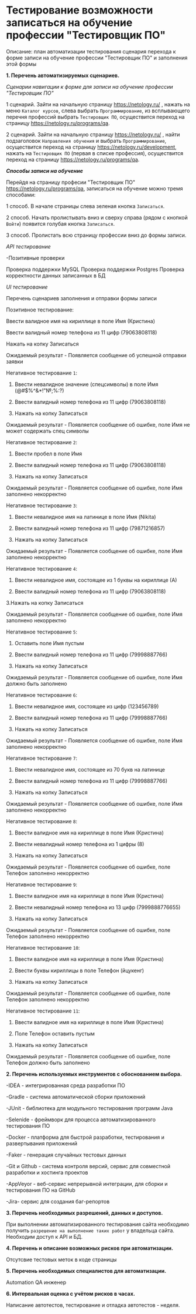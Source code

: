 #  Тестирование возможности записаться на обучение профессии "Тестировщик ПО"

 Описание: план автоматизации тестирования сценария перехода к форме записи на обучение профессии "Тестировщик ПО" и заполнения этой формы

<b>1. Перечень автоматизируемых сценариев.</b>

_Сценарии навигации к форме для записи на обучение профессии "Тестировщик ПО"_

1 сценарий. Зайти на начальную страницу https://netology.ru/ , нажать на меню `Каталог курсов`, слева выбрать `Программирование`, из всплывающего перечня профессий выбрать `Тестировщик ПО`, осуществится переход на страницу https://netology.ru/programs/qa.

2 сценарий. Зайти на начальную страницу https://netology.ru/ , найти подзаголовок `Направления обучения` и выбрать `Программирование`, осуществится переход на страницу https://netology.ru/development, нажать на `Тестировщик ПО` (первая в списке профессия), осуществится переход на страницу https://netology.ru/programs/qa.

_<b>Способы записи на обучение</b>_

Перейдя на страницу професии "Тестировщик ПО" https://netology.ru/programs/qa, записаться на обучение можно тремя способами:

1 способ. В начале страницы слева зеленая кнопка `Записаться`.

2 способ. Начать пролистывать вниз и сверху справа (рядом с кнопкой `Войти`) появится голубая кнопка `Записаться`.

3 способ. Пролистать всю страницу профессии вниз до формы записи.

_API тестирование_

-Позитивные проверки

Проверка поддержки MySQL Проверка поддержки Postgres Проверка корректности данных записанных в БД

_UI тестирование_

Перечень сценариев заполнения и отправки формы записи

Позитивное тестирование:

Ввести валидное имя на кириллице в поле Имя (Кристина)

Ввести валидный номер телефона из 11 цифр (79063808118)

Нажать на копку Записаться

Ожидаемый результат - Появляется сообщение об успешной отправки заявки

Негативное тестирование `1`:

1. Ввести невалидное значение (спецсимволы) в поле Имя (@#$%^&*!"№;%:?)

2. Ввести валидный номер телефона из 11 цифр (79063808118)

3. Нажать на копку Записаться

Ожидаемый результат - Появляется сообщение об ошибке, поле Имя не может содержать спец символы

Негативное тестирование `2`:

1. Ввести пробел в поле Имя

2. Ввести валидный номер телефона из 11 цифр (79063808118)

3. Нажать на копку Записаться

Ожидаемый результат - Появляется сообщение об ошибке, поле Имя заполнено некорректно

Негативное тестирование `3`:

1. Ввести невалидное имя на латинице в поле Имя (Nikita)

2. Ввести валидный номер телефона из 11 цифр (79871216857)

3. Нажать на копку Записаться

Ожидаемый результат - Появляется сообщение об ошибке, поле Имя заполнено некорректно

Негативное тестирование `4`:

1. Ввести невалидное имя, состоящее из 1 буквы на кириллице (А)

2. Ввести валидный номер телефона из 11 цифр (79063808118)

3.Нажать на копку Записаться

Ожидаемый результат - Появляется сообщение об ошибке, поле Имя заполнено некорректно

Негативное тестирование `5`:

1. Оставить поле Имя пустым

2. Ввести валидный номер телефона из 11 цифр (79998887766)

3. Нажать на копку Записаться

Ожидаемый результат - Появляется сообщение об ошибке, поле Имя должно быть заполнено

Негативное тестирование `6`:

1. Ввести невалидное имя, состоящее из цифр (123456789)

2. Ввести валидный номер телефона из 11 цифр (79998887766)

3. Нажать на копку Записаться

Ожидаемый результат - Появляется сообщение об ошибке, поле Имя заполнено некорректно

Негативное тестирование `7`:

1. Ввести невалидное имя, состоящее из 70 букв на латинице

2. Ввести валидный номер телефона из 11 цифр (79998887766)

3. Нажать на копку Записаться

Ожидаемый результат - Появляется сообщение об ошибке, поле Имя заполнено некорректно

Негативное тестирование `8`:

1. Ввести валидное имя на кириллице в поле Имя (Кристина)

2. Ввести невалидный номер телефона из 1 цифры (8)

3. Нажать на копку Записаться

Ожидаемый результат - Появляется сообщение об ошибке, поле Телефон заполнено некорректно

Негативное тестирование `9`:

1. Ввести валидное имя на кириллице в поле Имя (Кристина)

2. Ввести невалидный номер телефона из 13 цифр (7999888776655)

3. Нажать на копку Записаться

Ожидаемый результат - Появляется сообщение об ошибке, поле Телефон заполнено некорректно

Негативное тестирование `10`:

1. Ввести валидное имя на кириллице в поле Имя (Кристина)

2. Ввести буквы кириллицы в поле Телефон (йцукенг)

3. Нажать на копку Записаться

Ожидаемый результат - Появляется сообщение об ошибке, поле Телефон заполнено некорректно

Негативное тестирование `11`:

1. Ввести валидное имя на кириллице в поле Имя (Кристина)

2. Поле Телефон оставить пустым

3. Нажать на копку Записаться

Ожидаемый результат - Появляется сообщение об ошибке, поле Телефон должно быть заполнено

<b>2. Перечень используемых инструментов с обоснованием выбора.</b>

-IDEA - интегрированная среда разработки ПО

-Gradle -  система автоматической сборки приложений

-JUnit - библиотека для модульного тестирования программ Java

-Selenide -  фреймворк для процесса автоматизированного тестирования ПО

-Docker - платформа для быстрой разработки, тестирования и развертывания приложений

-Faker - генерация случайных тестовых данных

-Git и Github - система контроля версий, сервис для совместной разработки и хостинга проектов

-AppVeyor - веб-сервис непрерывной интеграции, для сборки и тестирования ПО на GitHub 

-Jira- сервис для создания баг-репортов


<b>3. Перечень необходимых разрешений, данных и доступов.</b>

При выполнении автоматизированного тестирования сайта необходимо получить `разрешение на выполнение таких работ` у владельца сайта.
Необходим доступ к API и БД.

<b>4. Перечень и описание возможных рисков при автоматизации.</b>

Отсутсвие тестовых меток в коде страницы

<b>5. Перечень необходимых специалистов для автоматизации.</b>

Automation QA инженер

<b>6. Интервальная оценка с учётом рисков в часах.</b>

Написание автотестов, тестирование и отладка автотестов - неделя.
